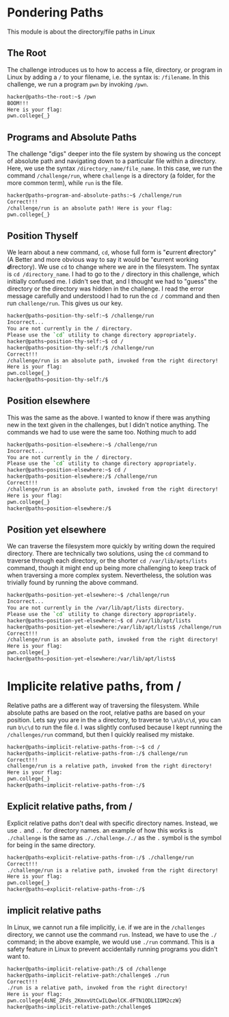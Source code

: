 # Pondering Paths
This module is about the directory/file paths in Linux

## The Root
The challenge introduces us to how to access a file, directory, or program in Linux by adding a ```/``` to your filename, i.e. the syntax is:  ```/filename```. In this challenge, we run a program ```pwn``` by invoking ```/pwn```.

```bash
hacker@paths~the-root:~$ /pwn
BOOM!!!
Here is your flag:
pwn.college{_}
```

## Programs and Absolute Paths
The challenge "digs" deeper into the file system by showing us the concept of absolute path and navigating down to a particular file within a directory. Here, we use the syntax ```/directory_name/file_name```. In this case, we run the command ```/challenge/run```, where ```challenge``` is a directory (a folder, for the more common term), while ```run``` is the file. 

```bash
hacker@paths~program-and-absolute-paths:~$ /challenge/run
Correct!!!
/challenge/run is an absolute path! Here is your flag:
pwn.college{_}
```

## Position Thyself
We learn about a new command, ```cd```, whose full form is "***c***urrent ***d***irectory" (A Better and more obvious way to say it would be "***c***urrent working ***d***irectory). We use ```cd``` to change where we are in the filesystem. The syntax is ```cd /directory_name```. I had to go to the ```/``` directory in this challenge, which initially confused me. I didn't see that, and I thought we had to "guess" the directory or the directory was hidden in the challenge. I read the error message carefully and understood I had to run the ```cd /``` command and then run ```challenge/run```. This gives us our key.

```bash
hacker@paths~position-thy-self:~$ /challenge/run
Incorrect...
You are not currently in the / directory.
Please use the `cd` utility to change directory appropriately.
hacker@paths~position-thy-self:~$ cd /
hacker@paths~position-thy-self:/$ /challenge/run
Correct!!!
/challenge/run is an absolute path, invoked from the right directory!
Here is your flag:
pwn.college{_}
hacker@paths~position-thy-self:/$
```

## Position elsewhere

This was the same as the above. I wanted to know if there was anything new in the text given in the challenges, but I didn't notice anything. The commands we had to use were the same too. Nothing much to add

```bash
hacker@paths~position-elsewhere:~$ /challenge/run
Incorrect...
You are not currently in the / directory.
Please use the `cd` utility to change directory appropriately.
hacker@paths~position-elsewhere:~$ cd /
hacker@paths~position-elsewhere:/$ /challenge/run
Correct!!!
/challenge/run is an absolute path, invoked from the right directory!
Here is your flag:
pwn.college{_}
hacker@paths~position-elsewhere:/$
```

## Position yet elsewhere

We can traverse the filesystem more quickly by writing down the required directory. There are technically two solutions, using the ```cd``` command to traverse through each directory, or the shorter ```cd /var/lib/apts/lists``` command, though it might end up being more challenging to keep track of when traversing a more complex system. Nevertheless, the solution was trivially found by running the above command.
```bash
hacker@paths~position-yet-elsewhere:~$ /challenge/run
Incorrect...
You are not currently in the /var/lib/apt/lists directory.
Please use the `cd` utility to change directory appropriately.
hacker@paths~position-yet-elsewhere:~$ cd /var/lib/apt/lists
hacker@paths~position-yet-elsewhere:/var/lib/apt/lists$ /challenge/run
Correct!!!
/challenge/run is an absolute path, invoked from the right directory!
Here is your flag:
pwn.college{_}
hacker@paths~position-yet-elsewhere:/var/lib/apt/lists$
```

# Implicite relative paths, from /
Relative paths are a different way of traversing the filesystem. While absolute paths are based on the root, relative paths are based on your position. Lets say you are in the ```a``` directory, to traverse to ```\a\b\c\d```, you can run ```b\c\d``` to run the file ```d```. I was slightly confused because I kept running the ```/challenges/run``` command, but then I quickly realised my mistake.

```bash
hacker@paths~implicit-relative-paths-from-:~$ cd /
hacker@paths~implicit-relative-paths-from-:/$ challenge/run
Correct!!!
challenge/run is a relative path, invoked from the right directory!
Here is your flag:
pwn.college{_}
hacker@paths~implicit-relative-paths-from-:/$
```

## Explicit relative paths, from /
Explicit relative paths don't deal with specific directory names. Instead, we use ```.``` and ```..``` for directory names. an example of how this works is ```./challenge``` is the same as ```././challenge././``` as the ```.``` symbol is the symbol for being in the same directory.

```bash
hacker@paths~explicit-relative-paths-from-:/$ ./challenge/run
Correct!!!
./challenge/run is a relative path, invoked from the right directory!
Here is your flag:
pwn.college{_}
hacker@paths~explicit-relative-paths-from-:/$
```

## implicit relative paths
In Linux, we cannot run a file implicitly, i.e. if we are in the ```/challenges``` directory, we cannot use the command ```run```. Instead, we have to use the ```./``` command; in the above example, we would use ```./run``` command. This is a safety feature in Linux to prevent accidentally running programs you didn't want to.
```bash
hacker@paths~implicit-relative-path:/$ cd /challenge
hacker@paths~implicit-relative-path:/challenge$ ./run
Correct!!!
./run is a relative path, invoked from the right directory!
Here is your flag:
pwn.college{4sNE_ZFds_2KmxvUtCwILQwolCK.dFTN1QDL1IDM2czW}
hacker@paths~implicit-relative-path:/challenge$
```
